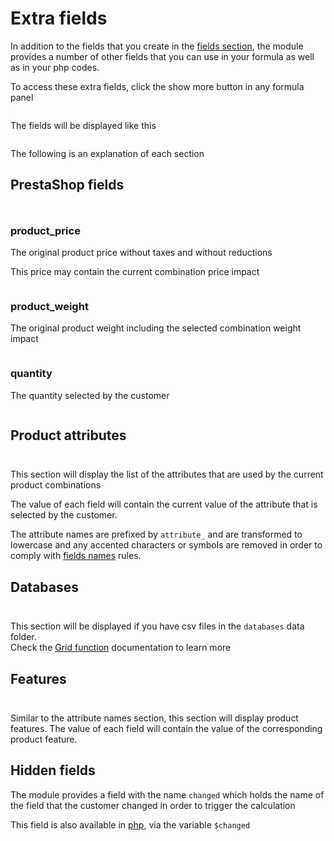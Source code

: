 # Extra fields

In addition to the fields that you create in
the [fields section](/dynamicproduct/product-config/07-fields.md), the module provides a number of
other fields that you can use in your formula as well as in your php codes.

To access these extra fields, click the show more button in any formula panel

<img srcset="/dynamicproduct/images/show-more.jpg 2x">

The fields will be displayed like this

<img srcset="/dynamicproduct/images/more-fields.jpg 2x">

The following is an explanation of each section

## PrestaShop fields

<img srcset="/dynamicproduct/images/prestashop-fields.jpg 2x" class="border padding" style="margin-top: 10px;">

### product_price

The original product price without taxes and without reductions

This price may contain the current combination price impact

<img srcset="/dynamicproduct/images/product-price.jpg 2x" class="border padding">

### product_weight

The original product weight including the selected combination weight impact

<img srcset="/dynamicproduct/images/product-weight.jpg 2x" class="border padding">

### quantity

The quantity selected by the customer

<img srcset="/dynamicproduct/images/quantity-input.jpg 2x" class="border padding">

## Product attributes

<img srcset="/dynamicproduct/images/product-attributes.jpg 2x" class="border padding" style="margin-top: 10px;">

This section will display the list of the attributes that are used by the current product
combinations

The value of each field will contain the current value of the attribute that is selected by the
customer.

The attribute names are prefixed by `attribute_` and are transformed to lowercase and any accented
characters or symbols are removed in order to comply
with [fields names](/dynamicproduct/product-config/07-fields.md#name) rules.

## Databases

<img srcset="/dynamicproduct/images/databases.jpg 2x" class="border padding" style="margin-top: 10px;">

This section will be displayed if you have csv files in the `databases` data folder.  
Check the [Grid function](/dynamicproduct/15-formula-functions.md#the-grid-function) documentation
to learn more

## Features

<img srcset="/dynamicproduct/images/product-features.jpg 2x" class="border padding" style="margin-top: 10px;">

Similar to the attribute names section, this section will display product features. The value of
each field will contain the value of the corresponding product feature.

## Hidden fields

The module provides a field with the name `changed` which holds the name of the field that the
customer changed in order to trigger the calculation

This field is also available in [php](/dynamicproduct/16-php-calculation.md#other-available-variables), via the variable `$changed`
